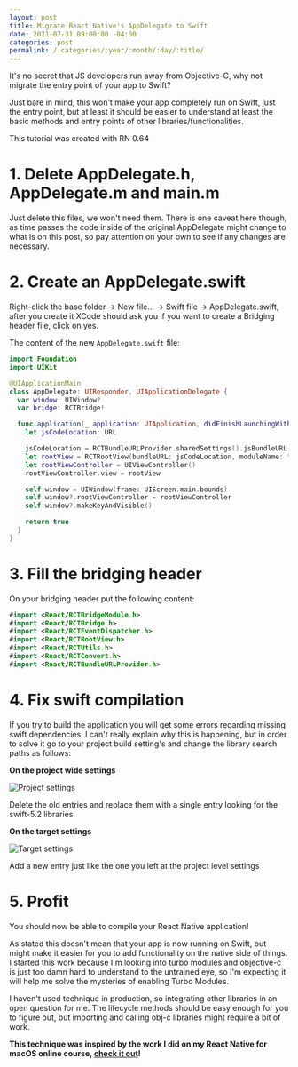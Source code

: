 ```yaml
---
layout: post
title: Migrate React Native's AppDelegate to Swift
date: 2021-07-31 09:00:00 -04:00
categories: post
permalink: /:categories/:year/:month/:day/:title/
---
```


It's no secret that JS developers run away from Objective-C, why not migrate the entry point of your app to Swift?

Just bare in mind, this won't make your app completely run on Swift, just the entry point, but at least it should be easier to understand at least the basic methods and entry points of other libraries/functionalities.

This tutorial was created with RN 0.64

# 1. Delete AppDelegate.h, AppDelegate.m and main.m

Just delete this files, we won't need them. There is one caveat here though, as time passes the code inside of the original AppDelegate might change to what is on this post, so pay attention on your own to see if any changes are necessary.

# 2. Create an AppDelegate.swift

Right-click the base folder -> New file... -> Swift file -> AppDelegate.swift, after you create it XCode should ask you if you want to create a Bridging header file, click on yes.

The content of the new `AppDelegate.swift` file:

```swift
import Foundation
import UIKit

@UIApplicationMain
class AppDelegate: UIResponder, UIApplicationDelegate {
  var window: UIWindow?
  var bridge: RCTBridge!

  func application(_ application: UIApplication, didFinishLaunchingWithOptions launchOptions: [UIApplication.LaunchOptionsKey: Any]?) -> Bool {
    let jsCodeLocation: URL

    jsCodeLocation = RCTBundleURLProvider.sharedSettings().jsBundleURL(forBundleRoot: "index", fallbackResource:nil)
    let rootView = RCTRootView(bundleURL: jsCodeLocation, moduleName: "YOUR_PROJECT_NAME", initialProperties: nil, launchOptions: launchOptions)
    let rootViewController = UIViewController()
    rootViewController.view = rootView

    self.window = UIWindow(frame: UIScreen.main.bounds)
    self.window?.rootViewController = rootViewController
    self.window?.makeKeyAndVisible()

    return true
  }
}
```

# 3. Fill the bridging header

On your bridging header put the following content:

```swift
#import <React/RCTBridgeModule.h>
#import <React/RCTBridge.h>
#import <React/RCTEventDispatcher.h>
#import <React/RCTRootView.h>
#import <React/RCTUtils.h>
#import <React/RCTConvert.h>
#import <React/RCTBundleURLProvider.h>
```

# 4. Fix swift compilation

If you try to build the application you will get some errors regarding missing swift dependencies, I can't really explain why this is happening, but in order to solve it go to your project build setting's and change the library search paths as follows:

**On the project wide settings**

![Project settings]({{site.url}}/assets/swift_project_settings.jpg "Project settings")

Delete the old entries and replace them with a single entry looking for the swift-5.2 libraries

**On the target settings**

![Target settings]({{site.url}}/assets/swift_target_settings.jpg "Target settings")

Add a new entry just like the one you left at the project level settings

# 5. Profit

You should now be able to compile your React Native application!

As stated this doesn't mean that your app is now running on Swift, but might make it easier for you to add functionality on the native side of things. I started this work because I'm looking into turbo modules and objective-c is just too damn hard to understand to the untrained eye, so I'm expecting it will help me solve the mysteries of enabling Turbo Modules.

I haven't used technique in production, so integrating other libraries in an open question for me. The lifecycle methods should be easy enough for you to figure out, but importing and calling obj-c libraries might require a bit of work.

**This technique was inspired by the work I did on my React Native for macOS online course, [check it out](https://www.newline.co/courses/building-react-native-apps-for-mac)!**
